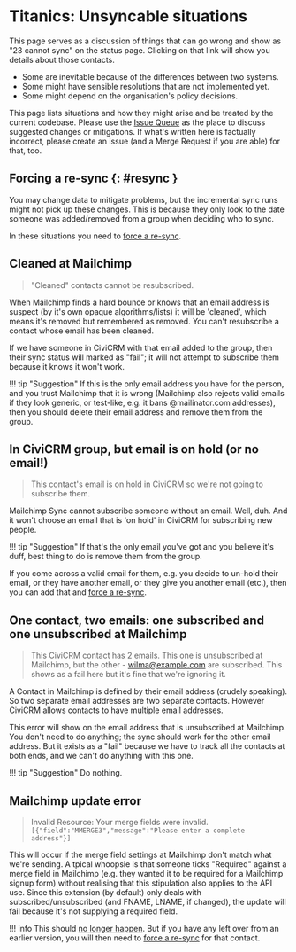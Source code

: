 # Titanics: Unsyncable situations

This page serves as a discussion of things that can go wrong and show as
"23 cannot sync" on the status page. Clicking on that link will show you details about those contacts.

- Some are inevitable because of the differences between two systems.
- Some might have sensible resolutions that are not implemented yet.
- Some might depend on the organisation's policy decisions.

This page lists situations and how they might arise and be treated by the
current codebase. Please use the [Issue
Queue](https://lab.civicrm.org/extensions/mailchimpsync/issues) as the
place to discuss suggested changes or mitigations. If what's written here
is factually incorrect, please create an issue (and a Merge Request if you
are able) for that, too.

## Forcing a re-sync {: #resync }

You may change data to mitigate problems, but the incremental sync runs might not pick up these changes. This is because they only look to the date someone was added/removed from a group when deciding who to sync.

In these situations you need to [force a re-sync](../howto/sync-single.md).

## Cleaned at Mailchimp

> "Cleaned" contacts cannot be resubscribed.

When Mailchimp finds a hard bounce or knows that an email address is
suspect (by it's own opaque algorithms/lists) it will be 'cleaned', which
means it's removed but remembered as removed. You can't resubscribe
a contact whose email has been cleaned.

If we have someone in CiviCRM with that email added to the group, then
their sync status will marked as "fail"; it will not attempt to subscribe
them because it knows it won't work.

!!! tip "Suggestion"
    If this is the only email address you have for the person, and you trust Mailchimp that it is wrong (Mailchimp also rejects valid emails if they look generic, or test-like, e.g. it bans @mailinator.com addresses), then you should delete their email address and remove them from the group.


## In CiviCRM group, but email is on hold (or no email!)

> This contact's email is on hold in CiviCRM so we're not going to subscribe them.

Mailchimp Sync cannot subscribe someone without an email. Well, duh. And it won't choose an email that is 'on hold' in CiviCRM for subscribing new people.

!!! tip "Suggestion"
    If that's the only email you've got and you believe it's duff, best thing to do is remove them from the group.

If you come across a valid email for them, e.g. you decide to un-hold their email, or they have another email, or they give you another email (etc.), then you can add that and [force a re-sync](../howto/sync-single.md).

## One contact, two emails: one subscribed and one unsubscribed at Mailchimp

>  This CiviCRM contact has 2 emails. This one is unsubscribed at Mailchimp, but the other - wilma@example.com are subscribed. This shows as a fail here but it's fine that we're ignoring it.

A Contact in Mailchimp is defined by their email address (crudely speaking). So two separate email addresses are two separate contacts. However CiviCRM allows contacts to have multiple email addresses.

This error will show on the email address that is unsubscribed at Mailchimp. You don't need to do anything; the sync should work for the other email address. But it exists as a "fail" because we have to track all the contacts at both ends, and we can't do anything with this one.

!!! tip "Suggestion"
    Do nothing.

## Mailchimp update error

> Invalid Resource: Your merge fields were invalid.
> `[{"field":"MMERGE3","message":"Please enter a complete address"}]`

This will occur if the merge field settings at Mailchimp don't match what we're sending. A tpical whoopsie is that someone ticks "Required" against a merge field in Mailchimp (e.g. they wanted it to be required for a Mailchimp signup form) without realising that this stipulation also applies to the API use. Since this extension (by default) only deals with subscribed/unsubscribed (and FNAME, LNAME, if changed), the update will fail because it's not supplying a required field.

!!! info
    This should [no longer happen](https://lab.civicrm.org/extensions/mailchimpsync/issues/5). But if you have any left over from an earlier version, you will then need to [force a re-sync](../howto/sync-single.md) for that contact.

